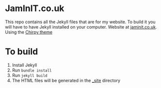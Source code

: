 # JamInIT.co.uk
This repo contains all the Jekyll files that are for my website. To build it you will have to have Jekyll installed on your computer. Website at [jaminit.co.uk](https://jaminit.co.uk). Using the [Chirpy theme](https://github.com/cotes2020/jekyll-theme-chirpy/)
# To build
1) Install Jekyll
2) Run ```bundle install```
3) Run ```jekyll build```
4) The HTML files will be generated in the [_site](_site) directory
